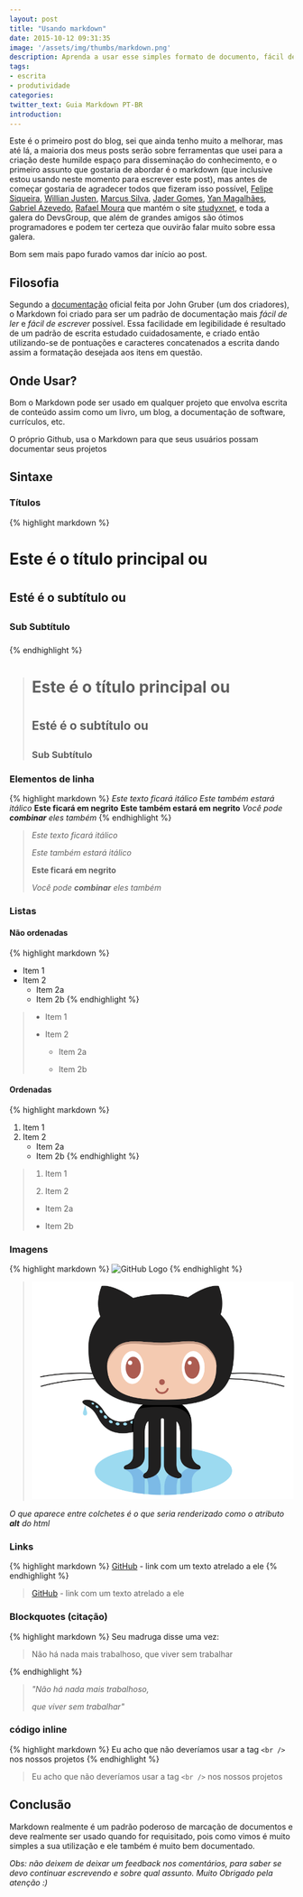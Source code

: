 ```yaml
---
layout: post
title: "Usando markdown"
date: 2015-10-12 09:31:35
image: '/assets/img/thumbs/markdown.png'
description: Aprenda a usar esse simples formato de documento, fácil de ler e fácil de escrever. 
tags:
- escrita
- produtividade
categories:
twitter_text: Guia Markdown PT-BR
introduction:
---
```


Este é o primeiro post do blog, sei que ainda tenho muito a melhorar, mas até lá, a maioria dos meus posts serão sobre ferramentas que usei para a criação deste humilde espaço para disseminação do conhecimento, e o primeiro assunto que gostaria de abordar é o markdown (que inclusive estou usando neste momento para escrever este post), mas antes de começar gostaria de agradecer todos que fizeram isso possível, [Felipe Siqueira](https://github.com/flipggs), [Willian Justen](https://github.com/willianjusten), [Marcus Silva](https://github.com/mvfsilva), [Jader Gomes](https://github.com/jjaderg), [Yan Magalhães](https://github.com/YanMagale), [Gabriel Azevedo](https://github.com/gabrielazevedo),  [Rafael Moura](http://github.com/rafaelrmou) que mantém o site [studyxnet](http://www.studyxnet.com/), e toda a galera do DevsGroup, que além de grandes amigos são ótimos programadores e podem ter certeza que ouvirão falar muito sobre essa galera.

Bom sem mais papo furado vamos dar início ao post.

## Filosofia

Segundo a [documentação](http://daringfireball.net/projects/markdown/) oficial feita por John Gruber (um dos criadores), o Markdown foi criado para ser um padrão de documentação mais *fácil de ler* e *fácil de escrever* possível. Essa facilidade em legibilidade é resultado de um padrão de escrita estudado cuidadosamente, e criado então utilizando-se de pontuações e caracteres concatenados a escrita dando assim a formatação desejada aos itens em questão.

## Onde Usar?

Bom o Markdown pode ser usado em qualquer projeto que envolva escrita de conteúdo assim como um livro, um blog, a documentação de software, currículos, etc. 

O próprio Github, usa o Markdown para que seus usuários possam documentar seus projetos

## Sintaxe

### Títulos

{% highlight  markdown %}
# Este é o título principal ou <h1>
## Esté é o subtítulo ou <h2>
### Sub Subtítulo <h3>
#### <h4> 
{% endhighlight %}

> # Este é o título principal ou <h1>
> 
> ## Esté é o subtítulo ou <h2>
>
> ### Sub Subtítulo <h3>
>
> #### <h4> 


### Elementos de linha

{% highlight markdown %}
*Este texto ficará itálico*
_Este também estará itálico_
**Este ficará em negrito**
__Este também estará em negrito__
_Você pode **combinar** eles também_
{% endhighlight %}

> *Este texto ficará itálico*
> 
> _Este também estará itálico_
> 
> **Este ficará em negrito**
> 
> _Você pode **combinar** eles também_


### Listas

#### Não ordenadas

{% highlight  markdown %}
* Item 1
* Item 2
	* Item 2a
	* Item 2b
{% endhighlight %}

> * Item 1
>
> * Item 2
>
> 	* Item 2a
>
>	* Item 2b


#### Ordenadas

{% highlight  markdown %}
1. Item 1
2. Item 2
	* Item 2a
	* Item 2b
{% endhighlight %}

> 1. Item 1
> 
> 2. Item 2
>
> 	* Item 2a
>
>	* Item 2b


### Imagens

{% highlight  markdown %}
![GitHub Logo](/images/logo.png)
{% endhighlight %}

> ![GitHub Logo](/assets/img/posts/usando-markdown/Octocat.png)

_O que aparece entre colchetes é o que seria renderizado como o atributo **alt** do html_

### Links

{% highlight  markdown %}
[GitHub](http://github.com) - link com um texto atrelado a ele 
{% endhighlight %}
 
> [GitHub](http://github.com) - link com um texto atrelado a ele 

### Blockquotes (citação)

{% highlight  markdown %}
Seu madruga disse uma vez:

> Não há nada mais trabalhoso,
> que viver sem trabalhar

{% endhighlight %}

> *"Não há nada mais trabalhoso,*
> 
> *que viver sem trabalhar"*

### código inline

{% highlight  markdown %}
Eu acho que não deveríamos usar a tag `<br />` nos nossos projetos
{% endhighlight %}

> Eu acho que não deveríamos usar a tag `<br />` nos nossos projetos

## Conclusão

Markdown realmente é um padrão poderoso de marcação de documentos e deve realmente ser usado quando for requisitado, pois como vimos é muito simples a sua utilização e ele também é muito bem documentado.

*Obs: não deixem de deixar um feedback nos comentários, para saber se devo continuar escrevendo e sobre qual assunto. Muito Obrigado pela atenção :)*




